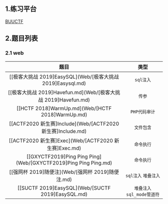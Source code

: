 ## 1.练习平台

[BUUCTF](https://buuoj.cn/)

## 2.题目列表

### 2.1 web

| 题目                                                | 类型 |
|:-------------------------------------------------:|:-------:|
| [[极客大挑战 2019]EasySQL](Web/[极客大挑战 2019]Easysql.md) | `sql注入` |
| [[极客大挑战 2019]Havefun.md](Web/[极客大挑战 2019]Havefun.md) | `传参` |
| [[HCTF 2018]WarmUp.md](Web/[HCTF 2018]WarmUp.md) | `PHP代码审计` |
| [[ACTF2020 新生赛]Include](Web/[ACTF2020 新生赛]Include.md) | `文件包含` |
| [[ACTF2020 新生赛]Exec](Web/[ACTF2020 新生赛]Exec.md) | `命令执行` |
| [[GXYCTF2019]Ping Ping Ping](Web/[GXYCTF2019]Ping Ping Ping.md) | `命令执行` |
| [[强网杯 2019]随便注](Web/[强网杯 2019]随便注.md) | `sql注入` `堆叠注入` |
| [[SUCTF 2019]EasySQL](Web/[SUCTF 2019]EasySQL.md) | `堆叠注入` `sql_mode管道符` |


